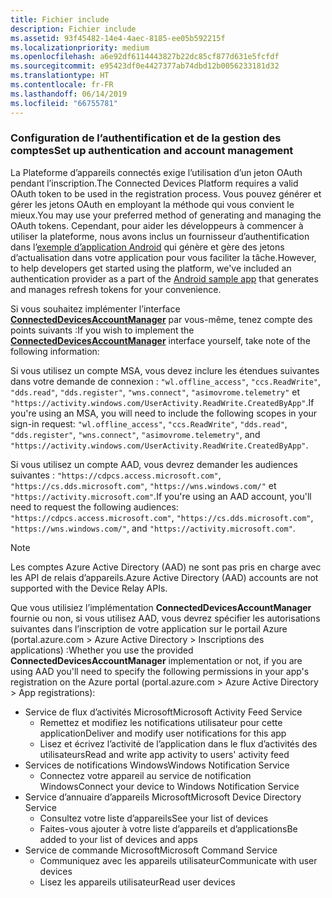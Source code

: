 ```yaml
---
title: Fichier include
description: Fichier include
ms.assetid: 93f45482-14e4-4aec-8185-ee05b592215f
ms.localizationpriority: medium
ms.openlocfilehash: a6e92df6114443827b22dc85cf877d631e5fcfdf
ms.sourcegitcommit: e95423df0e4427377ab74dbd12b0056233181d32
ms.translationtype: HT
ms.contentlocale: fr-FR
ms.lasthandoff: 06/14/2019
ms.locfileid: "66755781"
---
```

### <a name="set-up-authentication-and-account-management"></a><span data-ttu-id="5b27f-103">Configuration de l’authentification et de la gestion des comptes</span><span class="sxs-lookup"><span data-stu-id="5b27f-103">Set up authentication and account management</span></span>

<span data-ttu-id="5b27f-104">La Plateforme d’appareils connectés exige l’utilisation d’un jeton OAuth pendant l’inscription.</span><span class="sxs-lookup"><span data-stu-id="5b27f-104">The Connected Devices Platform requires a valid OAuth token to be used in the registration process.</span></span>  <span data-ttu-id="5b27f-105">Vous pouvez générer et gérer les jetons OAuth en employant la méthode qui vous convient le mieux.</span><span class="sxs-lookup"><span data-stu-id="5b27f-105">You may use your preferred method of generating and managing the OAuth tokens.</span></span>  <span data-ttu-id="5b27f-106">Cependant, pour aider les développeurs à commencer à utiliser la plateforme, nous avons inclus un fournisseur d’authentification dans l’[exemple d’application Android](https://github.com/Microsoft/project-rome/tree/master/Android/samples) qui génère et gère des jetons d’actualisation dans votre application pour vous faciliter la tâche.</span><span class="sxs-lookup"><span data-stu-id="5b27f-106">However, to help developers get started using the platform, we've included an authentication provider as a part of the [Android sample app](https://github.com/Microsoft/project-rome/tree/master/Android/samples) that generates and manages refresh tokens for your convenience.</span></span>

<span data-ttu-id="5b27f-107">Si vous souhaitez implémenter l’interface **[ConnectedDevicesAccountManager](https://docs.microsoft.com/java/api/com.microsoft.connecteddevices.core._user_account_provider)** par vous-même, tenez compte des points suivants :</span><span class="sxs-lookup"><span data-stu-id="5b27f-107">If you wish to implement the **[ConnectedDevicesAccountManager](https://docs.microsoft.com/java/api/com.microsoft.connecteddevices.core._user_account_provider)** interface yourself, take note of the following information:</span></span> 

<span data-ttu-id="5b27f-108">Si vous utilisez un compte MSA, vous devez inclure les étendues suivantes dans votre demande de connexion : `"wl.offline_access"`, `"ccs.ReadWrite"`, `"dds.read"`, `"dds.register"`, `"wns.connect"`, `"asimovrome.telemetry"` et `"https://activity.windows.com/UserActivity.ReadWrite.CreatedByApp"`.</span><span class="sxs-lookup"><span data-stu-id="5b27f-108">If you're using an MSA, you will need to include the following scopes in your sign-in request: `"wl.offline_access"`, `"ccs.ReadWrite"`, `"dds.read"`, `"dds.register"`, `"wns.connect"`, `"asimovrome.telemetry"`, and `"https://activity.windows.com/UserActivity.ReadWrite.CreatedByApp"`.</span></span> 

<span data-ttu-id="5b27f-109">Si vous utilisez un compte AAD, vous devrez demander les audiences suivantes : `"https://cdpcs.access.microsoft.com"`, `"https://cs.dds.microsoft.com"`, `"https://wns.windows.com/"` et `"https://activity.microsoft.com"`.</span><span class="sxs-lookup"><span data-stu-id="5b27f-109">If you're using an AAD account, you'll need to request the following audiences: `"https://cdpcs.access.microsoft.com"`, `"https://cs.dds.microsoft.com"`, `"https://wns.windows.com/"`, and `"https://activity.microsoft.com"`.</span></span>

> [!NOTE]
> <span data-ttu-id="5b27f-110">Les comptes Azure Active Directory (AAD) ne sont pas pris en charge avec les API de relais d’appareils.</span><span class="sxs-lookup"><span data-stu-id="5b27f-110">Azure Active Directory (AAD) accounts are not supported with the Device Relay APIs.</span></span>

<span data-ttu-id="5b27f-111">Que vous utilisiez l’implémentation **ConnectedDevicesAccountManager** fournie ou non, si vous utilisez AAD, vous devrez spécifier les autorisations suivantes dans l’inscription de votre application sur le portail Azure (portal.azure.com > Azure Active Directory > Inscriptions des applications) :</span><span class="sxs-lookup"><span data-stu-id="5b27f-111">Whether you use the provided **ConnectedDevicesAccountManager** implementation or not, if you are using AAD you'll need to specify the following permissions in your app's registration on the Azure portal (portal.azure.com > Azure Active Directory > App registrations):</span></span> 
* <span data-ttu-id="5b27f-112">Service de flux d’activités Microsoft</span><span class="sxs-lookup"><span data-stu-id="5b27f-112">Microsoft Activity Feed Service</span></span> 
  * <span data-ttu-id="5b27f-113">Remettez et modifiez les notifications utilisateur pour cette application</span><span class="sxs-lookup"><span data-stu-id="5b27f-113">Deliver and modify user notifications for this app</span></span>
  * <span data-ttu-id="5b27f-114">Lisez et écrivez l’activité de l’application dans le flux d’activités des utilisateurs</span><span class="sxs-lookup"><span data-stu-id="5b27f-114">Read and write app activity to users' activity feed</span></span>
* <span data-ttu-id="5b27f-115">Services de notifications Windows</span><span class="sxs-lookup"><span data-stu-id="5b27f-115">Windows Notification Service</span></span>
  * <span data-ttu-id="5b27f-116">Connectez votre appareil au service de notification Windows</span><span class="sxs-lookup"><span data-stu-id="5b27f-116">Connect your device to Windows Notification Service</span></span> 
* <span data-ttu-id="5b27f-117">Service d’annuaire d’appareils Microsoft</span><span class="sxs-lookup"><span data-stu-id="5b27f-117">Microsoft Device Directory Service</span></span>
  * <span data-ttu-id="5b27f-118">Consultez votre liste d’appareils</span><span class="sxs-lookup"><span data-stu-id="5b27f-118">See your list of devices</span></span>
  * <span data-ttu-id="5b27f-119">Faites-vous ajouter à votre liste d’appareils et d’applications</span><span class="sxs-lookup"><span data-stu-id="5b27f-119">Be added to your list of devices and apps</span></span> 
* <span data-ttu-id="5b27f-120">Service de commande Microsoft</span><span class="sxs-lookup"><span data-stu-id="5b27f-120">Microsoft Command Service</span></span>
  * <span data-ttu-id="5b27f-121">Communiquez avec les appareils utilisateur</span><span class="sxs-lookup"><span data-stu-id="5b27f-121">Communicate with user devices</span></span>
  * <span data-ttu-id="5b27f-122">Lisez les appareils utilisateur</span><span class="sxs-lookup"><span data-stu-id="5b27f-122">Read user devices</span></span>
